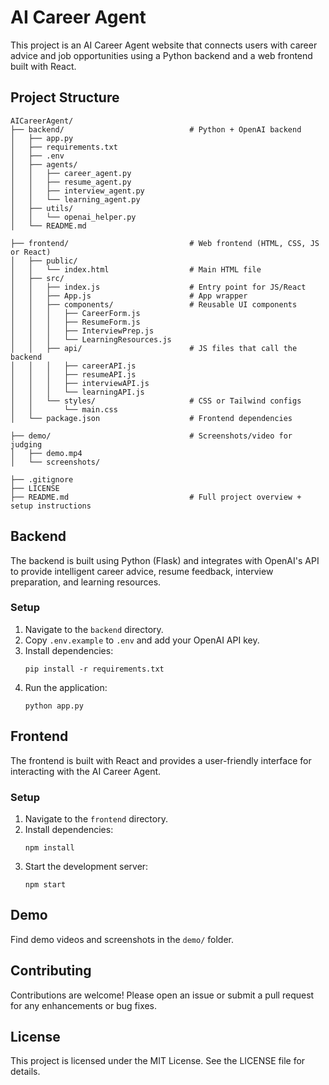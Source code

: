 # AI Career Agent

This project is an AI Career Agent website that connects users with career advice and job opportunities using a Python backend and a web frontend built with React.

## Project Structure

```
AICareerAgent/
├── backend/                            # Python + OpenAI backend
│   ├── app.py
│   ├── requirements.txt
│   ├── .env
│   ├── agents/
│   │   ├── career_agent.py
│   │   ├── resume_agent.py
│   │   ├── interview_agent.py
│   │   └── learning_agent.py
│   ├── utils/
│   │   └── openai_helper.py
│   └── README.md

├── frontend/                           # Web frontend (HTML, CSS, JS or React)
│   ├── public/
│   │   └── index.html                  # Main HTML file
│   ├── src/
│   │   ├── index.js                    # Entry point for JS/React
│   │   ├── App.js                      # App wrapper
│   │   ├── components/                 # Reusable UI components
│   │   │   ├── CareerForm.js
│   │   │   ├── ResumeForm.js
│   │   │   ├── InterviewPrep.js
│   │   │   └── LearningResources.js
│   │   ├── api/                        # JS files that call the backend
│   │   │   ├── careerAPI.js
│   │   │   ├── resumeAPI.js
│   │   │   ├── interviewAPI.js
│   │   │   └── learningAPI.js
│   │   └── styles/                     # CSS or Tailwind configs
│   │       └── main.css
│   └── package.json                    # Frontend dependencies

├── demo/                               # Screenshots/video for judging
│   ├── demo.mp4
│   └── screenshots/

├── .gitignore
├── LICENSE
├── README.md                           # Full project overview + setup instructions
```

## Backend

The backend is built using Python (Flask) and integrates with OpenAI's API to provide intelligent career advice, resume feedback, interview preparation, and learning resources.

### Setup

1. Navigate to the `backend` directory.
2. Copy `.env.example` to `.env` and add your OpenAI API key.
3. Install dependencies:
   ```
   pip install -r requirements.txt
   ```
4. Run the application:
   ```
   python app.py
   ```

## Frontend

The frontend is built with React and provides a user-friendly interface for interacting with the AI Career Agent.

### Setup

1. Navigate to the `frontend` directory.
2. Install dependencies:
   ```
   npm install
   ```
3. Start the development server:
   ```
   npm start
   ```

## Demo

Find demo videos and screenshots in the `demo/` folder.

## Contributing

Contributions are welcome! Please open an issue or submit a pull request for any enhancements or bug fixes.

## License

This project is licensed under the MIT License. See the LICENSE file for details.
